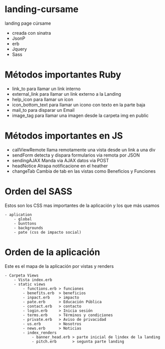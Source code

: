 # landing-cursame
landing page cúrsame

- creada con sinatra
- JsonP
- erb
- Jquery
- Sass


# Métodos importantes Ruby 

- link_to para llamar un link interno
- external_link para llamar un link externo a la Landing
- help_icon para llamar un icon 
- icon_bottom_text para llamar un icono con texto en la parte baja
- mail_to para disparar un Email
- image_tag para llamar una imagen desde la carpeta img en public

# Métodos importantes en JS

- callViewRemote llama remotamente una vista  desde  un link a una div
- sendForm detecta y dispara formularios via remota por JSON
- sendingAJAX Manda via AJAX datos via POST
- headNotice Atrapa notificacione en el heather
- changeTab Cambia de tab en las vistas como Beneficios y Funciones

# Orden del SASS

Estos son los CSS mas importantes de la aplicación y los que más usamos

	- aplication
		- global
		- bunttons
		- backgrounds
		- pate (css de impacto social)

# Orden de la aplicación 

Este es el mapa de la aplicación por vistas y renders 

	- Carpeta Views
		- Vista index.erb
		- static views
			- functions.erb > funciones
			- benefits.erb  > beneficios
			- inpact.erb    > impacto
			- pate.erb      > Educación Pública
			- contact.erb   > contacto
			- login.erb     > Inicia sesión
			- terms.erb     > Términos y condiciones
			- private.erb   > Aviso de privacidad
			- us.erb        > Nosotros
			- news.erb      > Noticias
			- index_renders
				- banner_head.erb > parte inicial de lindex de la landing
				- pitch.erb       > segunta parte landing 


 


